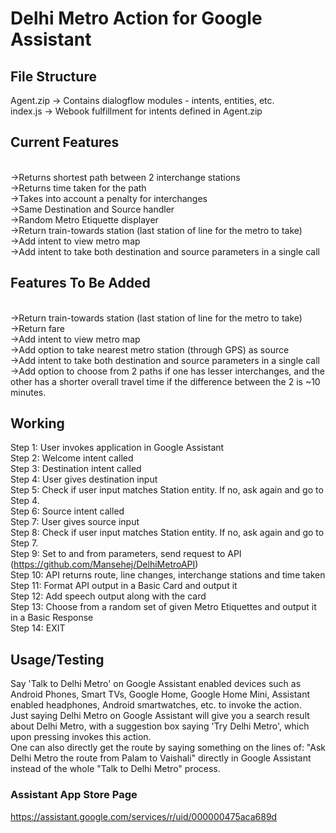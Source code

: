 # Delhi Metro Action for Google Assistant

## File Structure

Agent.zip -> Contains dialogflow modules - intents, entities, etc.</br>
index.js -> Webook fulfillment for intents defined in Agent.zip</br>

## Current Features
</br>
->Returns shortest path between 2 interchange stations</br>
->Returns time taken for the path</br>
->Takes into account a penalty for interchanges</br>
->Same Destination and Source handler</br>
->Random Metro Etiquette displayer</br>
->Return train-towards station (last station of line for the metro to take)</br>
->Add intent to view metro map</br>
->Add intent to take both destination and source parameters in a single call</br>

## Features To Be Added
</br>
->Return train-towards station (last station of line for the metro to take)</br>
->Return fare</br>
->Add intent to view metro map</br>
->Add option to take nearest metro station (through GPS) as source</br>
->Add intent to take both destination and source parameters in a single call</br>
->Add option to choose from 2 paths if one has lesser interchanges, and the other has a shorter overall travel time if the difference between the 2 is ~10 minutes.

## Working

Step 1: User invokes application in Google Assistant</br>
Step 2: Welcome intent called</br>
Step 3: Destination intent called</br>
Step 4: User gives destination input</br>
Step 5: Check if user input matches Station entity. If no, ask again and go to Step 4.</br>
Step 6: Source intent called</br>
Step 7: User gives source input</br>
Step 8: Check if user input matches Station entity. If no, ask again and go to Step 7.</br>
Step 9: Set to and from parameters, send request to API (https://github.com/Mansehej/DelhiMetroAPI)</br>
Step 10: API returns route, line changes, interchange stations and time taken</br>
Step 11: Format API output in a Basic Card and output it</br>
Step 12: Add speech output along with the card</br>
Step 13: Choose from a random set of given Metro Etiquettes and output it in a Basic Response</br>
Step 14: EXIT


## Usage/Testing

Say 'Talk to Delhi Metro' on Google Assistant enabled devices such as Android Phones, Smart TVs, Google Home, Google Home Mini, Assistant enabled headphones, Android smartwatches, etc. to invoke the action.</br>
Just saying Delhi Metro on Google Assistant will give you a search result about Delhi Metro, with a suggestion box saying 'Try Delhi Metro', which upon pressing invokes this action.</br>
One can also directly get the route by saying something on the lines of: "Ask Delhi Metro the route from Palam to Vaishali" directly in Google Assistant instead of the whole "Talk to Delhi Metro" process.
</br>

### Assistant App Store Page
https://assistant.google.com/services/r/uid/000000475aca689d
